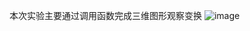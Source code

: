 本次实验主要通过调用函数完成三维图形观察变换
![image](https://user-images.githubusercontent.com/102286754/174814145-30d982d8-8e7d-48c3-88a3-dd4f900540aa.png)
